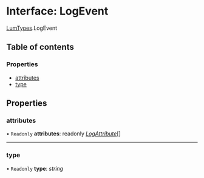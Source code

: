 # Interface: LogEvent

[LumTypes](../modules/lumtypes.md).LogEvent

## Table of contents

### Properties

- [attributes](lumtypes.logevent.md#attributes)
- [type](lumtypes.logevent.md#type)

## Properties

### attributes

• `Readonly` **attributes**: readonly [*LogAttribute*](lumtypes.logattribute.md)[]

___

### type

• `Readonly` **type**: *string*
